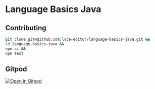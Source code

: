 # Language Basics Java

## Contributing

```sh
git clone git@github.com:lvce-editor/language-basics-java.git &&
cd language-basics-java &&
npm ci &&
npm test
```

## Gitpod

[![Open in Gitpod](https://gitpod.io/button/open-in-gitpod.svg)](https://gitpod.io/#https://github.com/lvce-editor/language-basics-java)
